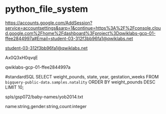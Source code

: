 # python_file_system



https://accounts.google.com/AddSession?service=accountsettings&sarp=1&continue=https%3A%2F%2Fconsole.cloud.google.com%2Fhome%2Fdashboard%3Fproject%3Dqwiklabs-gcp-01-ffee2844997a#Email=student-03-312f3bb96fa1@qwiklabs.net


student-03-312f3bb96fa1@qwiklabs.net

Ax0Q3xH0qvqE


qwiklabs-gcp-01-ffee2844997a



#standardSQL
SELECT
 weight_pounds, state, year, gestation_weeks
FROM
 `bigquery-public-data.samples.natality`
ORDER BY weight_pounds DESC LIMIT 10;


spls/gsp072/baby-names/yob2014.txt


name:string,gender:string,count:integer
